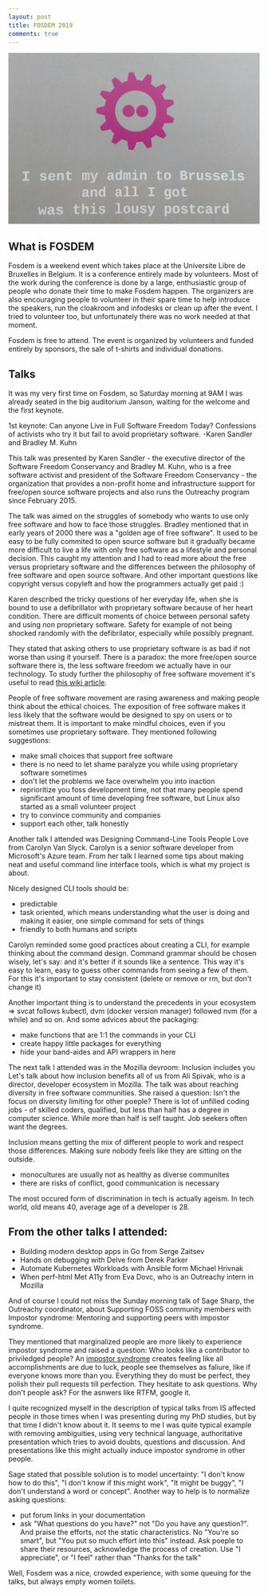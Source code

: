 ```yaml
---
layout: post
title: FOSDEM 2019
comments: true
---
```


![fosdem postcard](/images/fosdem.png)

## What is FOSDEM

Fosdem is a weekend event which takes place at the Universite Libre de Bruxelles in Belgium.
It is a conference entirely made by volunteers. Most of the work during the conference is done 
by a large, enthusiastic group of people who donate their time to make Fosdem happen.
The organizers are also encouraging people to volunteer in their spare time to help introduce the 
speakers, run the cloakroom and infodesks or clean up after the event. I tried to volunteer too,
but unfortunately there was no work needed at that moment.

Fosdem is free to attend. The event is organized by volunteers and funded entirely by sponsors,
the sale of t-shirts and individual donations.


## Talks

It was my very first time on Fosdem, so Saturday morning at 9AM I was already seated in the big
auditorium Janson, waiting for the welcome and the first keynote.

1st keynote: Can anyone Live in Full Software Freedom Today? Confessions of activists who
try it but fail to avoid proprietary software.
-Karen Sandler and Bradley M. Kuhn

This talk was presented by Karen Sandler - the executive
director of the Software Freedom Conservancy and Bradley M. 
Kuhn, who is a free software activist and president of the Software Freedom Conservancy - the
organization that provides a non-profit home and infrastructure support for free/open source
software projects and also runs the Outreachy program since February 2015.
 
The talk was aimed on the struggles of somebody who wants to use only free software and 
how to face those struggles.
Bradley mentioned that in early years of 2000  there was a "golden age of free 
software". It used to be easy to be fully commited to open source software but it gradually
became more difficult to live a life with only free software as a lifestyle and personal 
decision. This caught my attention and I had to read more about the free versus proprietary 
software and the differences between the philosophy of free software and open source 
software. And other important questions like copyright versus copyleft and how the 
programmers actually get paid :)

Karen described the tricky questions of her everyday life, when she is bound to use a
defibrillator with proprietary software because of her heart condition.
There are difficult moments of choice between personal safety and using non 
proprietary software.
Safety for example of not being shocked randomly with the defibrilator, especially while 
possibly pregnant.

They stated that asking others to use proprietary software is as bad if not worse than 
using it yourself. 
There is a paradox: the more free/open source software there is, the less software freedom 
we actually have in our technology. To study further the philosophy of free software movement
it's useful to read [this wiki article](https://en.wikipedia.org/wiki/Free_software_movement).

People of free software movement are rasing awareness and making people think about the ethical choices.
The exposition of free software makes it less likely that the software would be designed to spy on
users or to mistreat them.
It is important to make mindful choices, even if you sometimes use proprietary software.
They mentioned following suggestions:
- make small choices that support free software
- there is no need to let shame paralyze you while using proprietary software sometimes
- don't let the problems we face overwhelm you into inaction
- reprioritize you foss development time, not that many people spend significant amount of
time developing free software, but Linux also started as a small volunteer project
- try to convince community and companies
- support each other, talk honestly

Another talk I attended was Designing Command-Line Tools People Love from Carolyn Van Slyck.
Carolyn is a senior software developer from Microsoft's Azure team. From her talk I learned some
tips about making neat and useful command line interface tools, which is what my project is about.

Nicely designed CLI tools should be:
- predictable
- task oriented, which means understanding what the user is doing and making it easier, one simple 
command for sets of things
- friendly to both humans and scripts

Carolyn reminded some good practices about creating a CLI, for example thinking about the command
design. Command grammar should be chosen wisely, let's say:  <subject> <verb> <noun>  and it's 
better if it sounds like a sentence. This way it's  easy to learn, easy to guess other commands
from seeing a few of them. For this it's important to stay consistent (delete or remove or rm, 
but don't change it)

Another important thing is to understand the precedents in your ecosystem => svcat follows kubectl, 
dvm (docker version manager) followed nvm (for a while) and so on. 
And some advices about the packaging:
- make functions that are 1:1 the commands in your CLI
- create happy little packages for everything
- hide your band-aides and API wrappers in here

The next talk I attended was in the Mozilla devroom: 
Inclusion includes you
Let's talk about how inclusion benefits all of us from Ali Spivak, who is a director, developer 
ecosystem in Mozilla.
The talk was about reaching diversity in free software communities.
She raised a question: Isn't the focus on diversity limiting for other poeple?
There is lot of unfilled coding jobs - of skilled coders, qualified, but less than half has a 
degree in computer science. While more than half is self taught. Job seekers often want the degrees.

Inclusion means getting the mix of different people to work and respect those differences.
Making sure nobody feels like they are sitting on the outside.
- monocultures are usually not as healthy as diverse communites
- there are risks of conflict, good communication is necessary

The most occured form of discrimination in tech is actually ageism. In tech world, old means 40, 
average age of a developer is 28.

## From the other talks I attended:

- Building modern desktop apps in Go from Serge Zaitsev
- Hands on debugging with Delve from Derek Parker
- Automate Kubernetes Workloads with Ansible form Michael Hrivnak
- When perf-html Met A11y from Eva Dovc, who is an Outreachy intern in Mozilla

And of course I could not miss the Sunday morning talk of Sage Sharp, the Outreachy coordinator,
about Supporting FOSS community members with Impostor syndrome: Mentoring and supporting peers
with impostor syndrome.

They mentioned that marginalized people are more likely to experience impostor syndrome and raised 
a question: Who looks like a contributor to priviledged people?
An [impostor syndrome](https://en.wikipedia.org/wiki/Impostor_syndrome) creates feeling like 
all accomplishments are due to luck, people see themselves
as faliure, like if everyone knows more than you.
Everything they do must be perfect, they polish their pull requests till perfection.
They hesitate to ask questions. Why don't people ask? For the asnwers like RTFM, google it.

I quite recognized myself in the description of typical talks from IS affected 
people in those times when 
I was presenting during my PhD studies, but by that time I didn't know about it. It seems to 
me I was quite typical example with removing ambiguities, using very technical language, 
authoritative presentation which tries to avoid doubts, questions and discussion.
And presentations like this might actually induce impostor syndrome in other people.

Sage stated that possible solution is to model uncertainty: "I don't know how to do this", 
"I don't know if this might work", "It might be buggy", "I don't understand a word or concept".
Another way to help is to normalize asking questions:
- put forum links in your documentation
- ask "What questions do you have?" not "Do you have any question?".
And praise the efforts, not the static characteristics. No "You're so smart", but "You put so much
effort into this" instead. Ask poeple to share their resources, acknowledge the process of creation.
Use "I appreciate", or "I feel" rather than "Thanks for the talk"


Well, Fosdem was a nice, crowded experience, with some queuing for the talks, but always empty 
women toilets.
